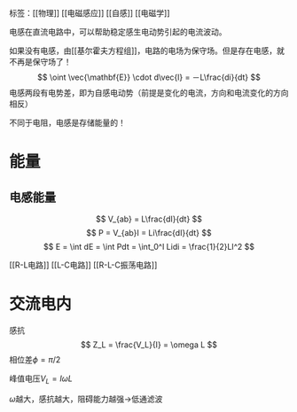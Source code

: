 标签：[[物理]] [[电磁感应]] [[自感]] [[电磁学]]

电感在直流电路中，可以帮助稳定感生电动势引起的电流波动。

如果没有电感，由[[基尔霍夫方程组]]，电路的电场为保守场。但是存在电感，就不再是保守场了！
$$
\oint \vec{\mathbf{E}} \cdot d\vec{l} = －L\frac{di}{dt}
$$
电感两段有电势差，即为自感电动势（前提是变化的电流，方向和电流变化的方向相反）

不同于电阻，电感是存储能量的！

# 能量

## 电感能量
$$
V_{ab} = L\frac{dI}{dt}
$$
$$
P = V_{ab}I = Li\frac{dI}{dt}
$$
$$
E = \int dE = \int Pdt =  \int_0^I Lidi = \frac{1}{2}LI^2
$$

[[R-L电路]]
[[L-C电路]]
[[R-L-C振荡电路]]

# 交流电内

感抗
$$
Z_L = \frac{V_L}{I} = \omega L
$$
相位差$\phi = \pi/2$

峰值电压$V_L = I\omega L$

$\omega$越大，感抗越大，阻碍能力越强→低通滤波